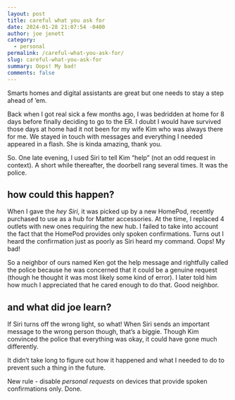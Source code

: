 ```yaml
---
layout: post
title: careful what you ask for
date: 2024-01-28 21:07:54 -0400
author: joe jenett
category:
  - personal
permalink: /careful-what-you-ask-for/
slug: careful-what-you-ask-for
summary: Oops! My bad!
comments: false
---
```

Smarts homes and digital assistants are great but one needs to stay a step ahead of ’em.

Back when I got real sick a few months ago, I was bedridden at home for 8 days before finally deciding to go to the ER. I doubt I would have survived those days at home had it not been for my wife Kim who was always there for me. We stayed in touch with messages and everything I needed appeared in a flash. She is kinda amazing, thank you.

So. One late evening, I used Siri to tell Kim “help” (not an odd request in context). A short while thereafter, the doorbell rang several times. It was the police.

## how could this happen? 
When I gave the _hey Siri_, it was picked up by a new HomePod, recently purchased to use as a hub for Matter accessories. At the time, I replaced 4 outlets with new ones requiring the new hub. I failed to take into account the fact that the HomePod provides only spoken confirmations. Turns out I heard the confirmation just as poorly as Siri heard my command. Oops! My bad!

So a neighbor of ours named Ken got the help message and rightfully called the police because he was concerned that it could be a genuine request (though he thought it was most likely some kind of error). I later told him how much I appreciated that he cared enough to do that. Good neighbor.

## and what did joe learn? 
 If Siri turns off the wrong light, so what! When Siri sends an important message to the wrong person though, that’s a biggie. Though Kim convinced the police that everything was okay, it could have gone much differently.
 
 It didn’t take long to figure out how it happened and what I needed to do to prevent such a thing in the future. 
 
 New rule - disable _personal requests_ on devices that provide spoken confirmations only. Done.







<a style="display:none;" href="https://brid.gy/publish/mastodon"><small>(cross-posted to mastodon)</small></a>